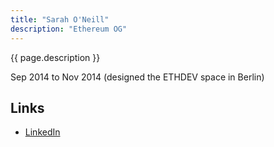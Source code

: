 ```yaml
---
title: "Sarah O'Neill"
description: "Ethereum OG"
---
```


{{ page.description }}

Sep 2014 to Nov 2014 (designed the ETHDEV space in Berlin)

## Links
- [LinkedIn](https://www.linkedin.com/in/sarah-o-neill-b14791100/)
